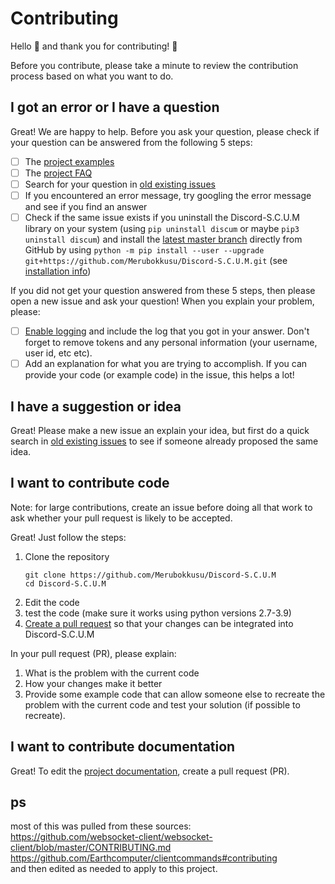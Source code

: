 # Contributing

Hello :wave: and thank you for contributing! :tada:

Before you contribute, please take a minute to review the contribution process
based on what you want to do.

## I got an error or I have a question

Great! We are happy to help. Before you ask your question, please check if your
question can be answered from the following 5 steps:
- [ ] The [project examples](https://github.com/Merubokkusu/Discord-S.C.U.M/tree/master/examples)
- [ ] The [project FAQ](https://github.com/Merubokkusu/Discord-S.C.U.M#faq)
- [ ] Search for your question in [old existing issues](https://github.com/Merubokkusu/Discord-S.C.U.M/issues)
- [ ] If you encountered an error message, try googling the error message and see if you find an answer
- [ ] Check if the same issue exists if you uninstall the Discord-S.C.U.M
library on your system (using `pip uninstall discum` or maybe
`pip3 uninstall discum`) and install the
[latest master branch](https://github.com/Merubokkusu/Discord-S.C.U.M)
directly from GitHub by using `python -m pip install --user --upgrade git+https://github.com/Merubokkusu/Discord-S.C.U.M.git`
(see [installation info](https://github.com/Merubokkusu/Discord-S.C.U.M#installation))

If you did not get your question answered from these 5 steps, then please open a
new issue and ask your question! When you explain your problem, please:
- [ ] [Enable logging](https://github.com/Merubokkusu/Discord-S.C.U.M/blob/master/docs/using.md#logging)
and include the log that you got in your answer. Don't forget to remove tokens and any personal information (your username, user id, etc etc).
- [ ] Add an explanation for what you are trying to accomplish. If you can
provide your code (or example code) in the issue, this helps a lot!

## I have a suggestion or idea

Great! Please make a new issue an explain your idea, but first do a quick search
in [old existing issues](https://github.com/Merubokkusu/Discord-S.C.U.M/issues)
to see if someone already proposed the same idea.

## I want to contribute code
Note: for large contributions, create an issue before doing all that work to ask whether your pull request is likely to be accepted.

Great! Just follow the steps:
1. Clone the repository
   ```
   git clone https://github.com/Merubokkusu/Discord-S.C.U.M
   cd Discord-S.C.U.M
   ```
2. Edit the code
3. test the code (make sure it works using python versions 2.7-3.9)
6. [Create a pull request](https://help.github.com/en/articles/creating-a-pull-request)
   so that your changes can be integrated into Discord-S.C.U.M

In your pull request (PR), please explain:
1. What is the problem with the current code
2. How your changes make it better
3. Provide some example code that can allow someone else to recreate the
problem with the current code and test your solution (if possible to recreate).

## I want to contribute documentation

Great! To edit the [project documentation](https://github.com/Merubokkusu/Discord-S.C.U.M/tree/master/docs),
create a pull request (PR).

## ps
most of this was pulled from these sources:      
https://github.com/websocket-client/websocket-client/blob/master/CONTRIBUTING.md      
https://github.com/Earthcomputer/clientcommands#contributing     
and then edited as needed to apply to this project.
